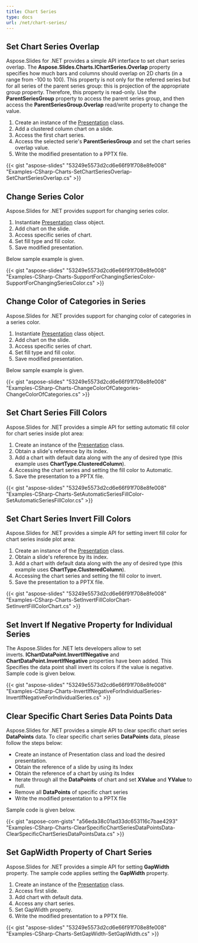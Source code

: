 ```yaml
---
title: Chart Series
type: docs
url: /net/chart-series/
---
```


## **Set Chart Series Overlap**
Aspose.Slides for .NET provides a simple API interface to set chart series overlap. The **Aspose.Slides.Charts.IChartSeries.Overlap** property specifies how much bars and columns should overlap on 2D charts (in a range from -100 to 100). This property is not only for the referred series but for all series of the parent series group: this is projection of the appropriate group property. Therefore, this property is read-only. Use the **ParentSeriesGroup** property to access the parent series group, and then access the **ParentSeriesGroup.Overlap** read/write property to change the value.

1. Create an instance of the [Presentation](http://www.aspose.com/api/net/slides/aspose.slides/presentation) class.
1. Add a clustered column chart on a slide.
1. Access the first chart series.
1. Access the selected serie's **ParentSeriesGroup** and set the chart series overlap value.
1. Write the modified presentation to a PPTX file.

{{< gist "aspose-slides" "53249e5573d2cd6e66f91f708e8fe008" "Examples-CSharp-Charts-SetChartSeriesOverlap-SetChartSeriesOverlap.cs" >}}

## **Change Series Color**
Aspose.Slides for .NET provides support for changing series color. 

1. Instantiate [Presentation](http://www.aspose.com/api/net/slides/aspose.slides/presentation) class object.
1. Add chart on the slide.
1. Access specific series of chart.
1. Set fill type and fill color.
1. Save modified presentation.

Below sample example is given. 

{{< gist "aspose-slides" "53249e5573d2cd6e66f91f708e8fe008" "Examples-CSharp-Charts-SupportForChangingSeriesColor-SupportForChangingSeriesColor.cs" >}}

## **Change Color of Categories in Series**
Aspose.Slides for .NET provides support for changing color of categories in a series color. 

1. Instantiate [Presentation](http://www.aspose.com/api/net/slides/aspose.slides/presentation) class object.
1. Add chart on the slide.
1. Access specific series of chart.
1. Set fill type and fill color.
1. Save modified presentation.

Below sample example is given. 

{{< gist "aspose-slides" "53249e5573d2cd6e66f91f708e8fe008" "Examples-CSharp-Charts-ChangeColorOfCategories-ChangeColorOfCategories.cs" >}}


## **Set Chart Series Fill Colors**
Aspose.Slides for .NET provides a simple API for setting automatic fill color for chart series inside plot area:

1. Create an instance of the [Presentation](http://www.aspose.com/api/net/slides/aspose.slides/presentation) class.
1. Obtain a slide's reference by its index.
1. Add a chart with default data along with the any of desired type (this example uses **ChartType.ClusteredColumn**).
1. Accessing the chart series and setting the fill color to Automatic.
1. Save the presentation to a PPTX file.

{{< gist "aspose-slides" "53249e5573d2cd6e66f91f708e8fe008" "Examples-CSharp-Charts-SetAutomaticSeriesFillColor-SetAutomaticSeriesFillColor.cs" >}}

## **Set Chart Series Invert Fill Colors**
Aspose.Slides for .NET provides a simple API for setting invert fill color for chart series inside plot area:

1. Create an instance of the [Presentation](http://www.aspose.com/api/net/slides/aspose.slides/presentation) class.
1. Obtain a slide's reference by its index.
1. Add a chart with default data along with the any of desired type (this example uses **ChartType.ClusteredColumn**).
1. Accessing the chart series and setting the fill color to invert.
1. Save the presentation to a PPTX file.

{{< gist "aspose-slides" "53249e5573d2cd6e66f91f708e8fe008" "Examples-CSharp-Charts-SetInvertFillColorChart-SetInvertFillColorChart.cs" >}}


## **Set Invert If Negative Property for Individual Series**
The Aspose.Slides for .NET lets developers allow to set inverts. **IChartDataPoint.InvertIfNegative** and **ChartDataPoint.InvertIfNegative** properties have been added. This Specifies the data point shall invert its colors if the value is negative. Sample code is given below.

{{< gist "aspose-slides" "53249e5573d2cd6e66f91f708e8fe008" "Examples-CSharp-Charts-InvertIfNegativeForIndividualSeries-InvertIfNegativeForIndividualSeries.cs" >}}

## **Clear Specific Chart Series Data Points Data**
Aspose.Slides for .NET provides a simple API to clear specific chart series **DataPoints** data. To clear specific chart series **DataPoints** data, please follow the steps below:

- Create an instance of Presentation class and load the desired presentation.
- Obtain the reference of a slide by using its Index
- Obtain the reference of a chart by using its Index
- Iterate through all the **DataPoints** of chart and set **XValue** and **YValue** to null.
- Remove all **DataPoints** of specific chart series
- Write the modified presentation to a PPTX file

Sample code is given below.

{{< gist "aspose-com-gists" "a56eda38c01ad33dc653116c7bae4293" "Examples-CSharp-Charts-ClearSpecificChartSeriesDataPointsData-ClearSpecificChartSeriesDataPointsData.cs" >}}

## **Set GapWidth Property of Chart Series**
Aspose.Slides for .NET provides a simple API for setting **GapWidth** property. The sample code applies setting the **GapWidth** property.

1. Create an instance of the [Presentation](http://www.aspose.com/api/net/slides/aspose.slides/presentation) class.
1. Access first slide.
1. Add chart with default data.
1. Access any chart series.
1. Set GapWidth property.
1. Write the modified presentation to a PPTX file.

{{< gist "aspose-slides" "53249e5573d2cd6e66f91f708e8fe008" "Examples-CSharp-Charts-SetGapWidth-SetGapWidth.cs" >}}
